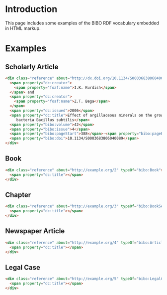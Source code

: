 # Introduction

This page includes some examples of the BIBO RDF vocabulary embedded in HTML markup.

# Examples

## Scholarly Article

```html
<div class="reference" about="http://dx.doi.org/10.1134/S0003683806040089" typeOf="bibo:AcademicArticle">
  <span property="dc:creator">
    <span property="foaf:name">I.K. Kurdish</span>
  </span> and 
  <span property="dc:creator">
    <span property="foaf:name">Z.T. Bega</span>
  </span>
  <span property="dc:issued">2006</span>
  <span property="dc:title">Effect of argillaceous minerals on the growth of phosphate-mobilizing 
     bacteria Bacillus subtilis</span>
  <span property="bibo:volume">42</span>
  <span property="bibo:issue">4</span>
  <span property="bibo:pageStart">388</span>-<span property="bibo:pageEnd">391</span>
  <span property="bibo:doi">10.1134/S0003683806040089</span>
</div>
```

## Book

```html
<div class="reference" about="http://example.org/2" typeOf="bibo:Book">
  <span property="dc:title"></span>
</div>
```

## Chapter

```html
<div class="reference" about="http://example.org/3" typeOf="bibo:BookSection">
  <span property="dc:title"></span>
</div>
```

## Newspaper Article

```html
<div class="reference" about="http://example.org/4" typeOf="bibo:Article">
  <span property="dc:title"></span>
</div>
```

## Legal Case

```html
<div class="reference" about="http://example.org/5" typeOf="bibo:LegalCaseDocument">
  <span property="dc:title"></span>
</div>
```

